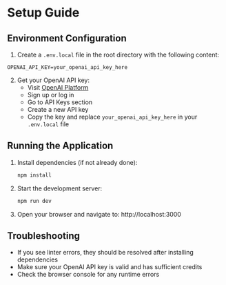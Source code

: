 # Setup Guide

## Environment Configuration

1. Create a `.env.local` file in the root directory with the following content:

```env
OPENAI_API_KEY=your_openai_api_key_here
```

2. Get your OpenAI API key:
   - Visit [OpenAI Platform](https://platform.openai.com/)
   - Sign up or log in
   - Go to API Keys section
   - Create a new API key
   - Copy the key and replace `your_openai_api_key_here` in your `.env.local` file

## Running the Application

1. Install dependencies (if not already done):
   ```bash
   npm install
   ```

2. Start the development server:
   ```bash
   npm run dev
   ```

3. Open your browser and navigate to: http://localhost:3000

## Troubleshooting

- If you see linter errors, they should be resolved after installing dependencies
- Make sure your OpenAI API key is valid and has sufficient credits
- Check the browser console for any runtime errors 
